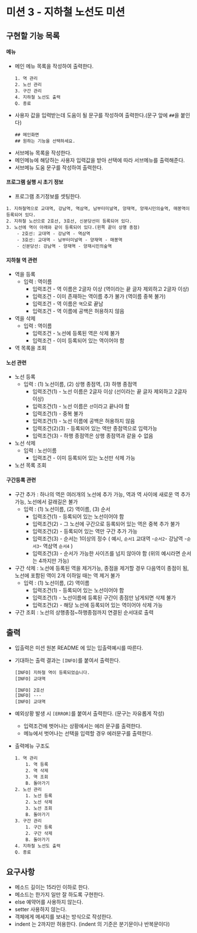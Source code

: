 # 미션 3 - 지하철 노선도 미션

## 구현할 기능 목록

#### 메뉴
- 메인 메뉴 목록을 작성하여 출력한다.
    ```
  1. 역 관리
  2. 노선 관리
  3. 구간 관리
  4. 지하철 노선도 출력
  Q. 종료
  ```
- 사용자 값을 입력받는데 도움이 될 문구를 작성하여 출력한다.(문구 앞에 `##`을 붙인다) 
    ```
  ## 메인화면
  ## 원하는 기능을 선택하세요.
  ```
- 서브메뉴 목록을 작성한다.
- 메인메뉴에 해당하는 사용자 입력값을 받아 선택에 따라 서브메뉴를 출력해준다.
- 서브메뉴 도움 문구를 작성하여 출력한다.

#### 프로그램 실행 시 초기 정보

- 프로그램 초기정보를 셋팅한다.
```
1. 지하철역으로 교대역, 강남역, 역삼역, 남부터미널역, 양재역, 양재시민의숲역, 매봉역이 등록되어 있다.
2. 지하철 노선으로 2호선, 3호선, 신분당선이 등록되어 있다.
3. 노선에 역이 아래와 같이 등록되어 있다.(왼쪽 끝이 상행 종점)
    - 2호선: 교대역 - 강남역 - 역삼역
    - 3호선: 교대역 - 남부터미널역 - 양재역 - 매봉역
    - 신분당선: 강남역 - 양재역 - 양재시민의숲역
```


#### 지하철 역 관련

- 역을 등록
    - 입력 : 역이름   
        - 입력조건 - 역 이름은 2글자 이상 (역이라는 끝 글자 제외하고 2글자 이상)
        - 입력조건 - 이미 존재하는 역이름 추가 불가 (역이름 중복 불가)
        - 입력조건 - 역 이름은 `역`으로 끝남
        - 입력조건 - 역 이름에 공백은 허용하지 않음
- 역을 삭제
    - 입력 : 역이름    
        - 입력조건 - 노선에 등록된 역은 삭제 불가
        - 입력조건 - 이미 등록되어 있는 역이어야 함
- 역 목록을 조회

#### 노선 관련

- 노선 등록
    - 입력 : (1) 노선이름, (2) 상행 종점역, (3) 하행 종점역
        - 입력조건(1) - 노선 이름은 2글자 이상 (선이라는 끝 글자 제외하고 2글자 이상)
        - 입력조건(1) - 노선 이름은 `선`이라고 끝나야 함
        - 입력조건(1) - 중복 불가        
        - 입력조건(1) - 노선 이름에 공백은 허용하지 않음
        - 입력조건(2)(3) - 등록되어 있는 역만 종점역으로 입력가능
        - 입력조건(3) - 하행 종점역은 상행 종점역과 같을 수 없음
- 노선 삭제
    - 입력 : 노선이름
        - 입력조건 - 이미 등록되어 있는 노선만 삭제 가능
- 노선 목록 조회

#### 구간등록 관련

- 구간 추가 : 하나의 역은 여러개의 노선에 추가 가능, 역과 역 사이에 새로운 역 추가 가능, 노선에서 갈래길은 불가
    - 입력 : (1) 노선이름, (2) 역이름, (3) 순서
        - 입력조건(1) - 등록되어 있는 노선이어야 함
        - 입력조건(2) - 그 노선에 구간으로 등록되어 있는 역은 중복 추가 불가
        - 입력조건(2) - 등록되어 있는 역만 구간 추가 가능
        - 입력조건(3) - 순서는 1이상의 정수 ( 예시, `순서1` 교대역 -`순서2`- 강남역 -`순서3`- 역삼역 `순서4` )
        - 입력조건(3) - 순서가 가능한 사이즈를 넘지 않아야 함 (위의 예시라면 순서는 4까지만 가능)
- 구간 삭제 : 노선에 등록된 역을 제거가능, 종점을 제거할 경우 다음역이 종점이 됨, 노선에 포함된 역이 2개 이하일 때는 역 제거 불가
    - 입력 : (1) 노선이름, (2) 역이름 
        - 입력조건(1) - 등록되어 있는 노선이어야 함 
        - 입력조건(1) - 노선이름에 등록된 구간이 종점만 남게되면 삭제 불가
        - 입력조건(2) - 해당 노선에 등록되어 있는 역이어야 삭제 가능
- 구간 조회 : 노선의 상행종점~하행종점까지 연결된 순서대로 출력


## 출력

- 입출력은 미션 원본 README 에 있는 입출력예시를 따른다.
- 기대하는 출력 결과는 `[INFO]`를 붙여서 출력한다.
    ```
  [INFO] 지하철 역이 등록되었습니다.
  [INFO] 교대역
   
  [INFO] 2호선
  [INFO] ---
  [INFO] 교대역
  ```
- 예외상황 발생 시 `[ERROR]`를 붙여서 출력한다. (문구는 자유롭게 작성)
    - 입력조건에 벗어나는 상황에서는 에러 문구를 출력한다.
    - 메뉴에서 벗어나는 선택을 입력할 경우 에러문구를 출력한다.
    
- 출력메뉴 구조도
    ```
  1. 역 관리
        1. 역 등록
        2. 역 삭제
        3. 역 조회
        B. 돌아가기
  2. 노선 관리
        1. 노선 등록
        2. 노선 삭제
        3. 노선 조회
        B. 돌아가기
  3. 구간 관리
        1. 구간 등록
        2. 구간 삭제
        B. 돌아가기
  4. 지하철 노선도 출력
  Q. 종료
  ```
  
## 요구사항

- 메소드 길이는 15라인 이하로 한다.
- 메소드는 한가지 일만 잘 하도록 구현한다.
- else 예약어를 사용하지 않는다.
- setter 사용하지 않는다.
- 객체에게 메세지를 보내는 방식으로 작성한다.
- indent 는 2까지만 허용한다. (indent 의 기준은 분기문이나 반복문이다)